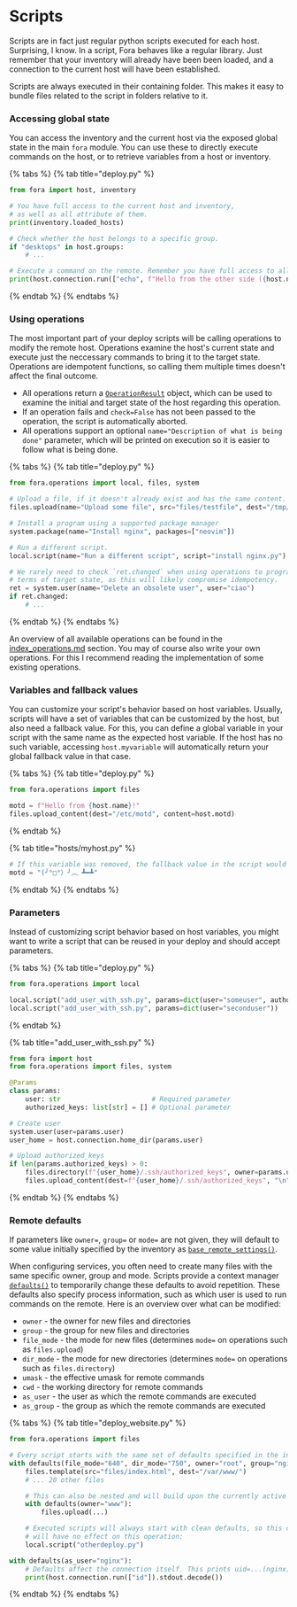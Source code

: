 # Scripts

Scripts are in fact just regular python scripts executed for each host. Surprising, I know. In a script, Fora behaves like a regular library. Just remember that your inventory will already have been been loaded, and a connection to the current host will have been established.

Scripts are always executed in their containing folder. This makes it easy to bundle files related to the script in folders relative to it.

### Accessing global state

You can access the inventory and the current host via the exposed global state in the main `fora` module. You can use these to directly execute commands on the host, or to retrieve variables from a host or inventory.

{% tabs %}
{% tab title="deploy.py" %}
```python
from fora import host, inventory

# You have full access to the current host and inventory,
# as well as all attribute of them.
print(inventory.loaded_hosts)

# Check whether the host belongs to a specific group.
if "desktops" in host.groups:
	# ...

# Execute a command on the remote. Remember you have full access to all variables of the host.
print(host.connection.run(["echo", f"Hello from the other side ({host.name})"]).stdout.decode("utf-8"))
```
{% endtab %}
{% endtabs %}

### Using operations

The most important part of your deploy scripts will be calling operations to modify the remote host. Operations examine the host's current state and execute just the neccessary commands to bring it to the target state. Operations are idempotent functions, so calling them multiple times doesn't affect the final outcome.

* All operations return a [`OperationResult`](../../api/fora/operations/api.md#class-api.operationresult) object, which can be used to examine the initial and target state of the host regarding this operation.
* If an operation fails and `check=False` has not been passed to the operation, the script is automatically aborted.
* All operations support an optional `name="Description of what is being done"` parameter, which will be printed on execution so it is easier to follow what is being done.

{% tabs %}
{% tab title="deploy.py" %}
```python
from fora.operations import local, files, system

# Upload a file, if it doesn't already exist and has the same content.
files.upload(name="Upload some file", src="files/testfile", dest="/tmp/testfile")

# Install a program using a supported package manager
system.package(name="Install nginx", packages=["neovim"])

# Run a different script.
local.script(name="Run a different script", script="install nginx.py")

# We rarely need to check `ret.changed` when using operations to program in
# terms of target state, as this will likely compromise idempotency.
ret = system.user(name="Delete an obsolete user", user="ciao")
if ret.changed:
	# ...
```
{% endtab %}
{% endtabs %}

An overview of all available operations can be found in the [index\_operations.md](api/index\_operations.md "mention") section. You may of course also write your own operations. For this I recommend reading the implementation of some existing operations.

### Variables and fallback values

You can customize your script's behavior based on host variables. Usually, scripts will have a set of variables that can be customized by the host, but also need a fallback value. For this, you can define a global variable in your script with the same name as the expected host variable. If the host has no such variable, accessing `host.myvariable` will automatically return your global fallback value in that case.

{% tabs %}
{% tab title="deploy.py" %}
```python
from fora.operations import files

motd = f"Hello from {host.name}!"
files.upload_content(dest="/etc/motd", content=host.motd)
```
{% endtab %}

{% tab title="hosts/myhost.py" %}
```python
# If this variable was removed, the fallback value in the script would be used
motd = "(╯°□°）╯︵ ┻━┻"
```
{% endtab %}
{% endtabs %}

### Parameters

Instead of customizing script behavior based on host variables, you might want to write a script that can be reused in your deploy and should accept parameters.

{% tabs %}
{% tab title="deploy.py" %}
```python
from fora.operations import local

local.script("add_user_with_ssh.py", params=dict(user="someuser", authorized_keys=["ssh-ed25519 AAAA..."]))
local.script("add_user_with_ssh.py", params=dict(user="seconduser"))
```
{% endtab %}

{% tab title="add_user_with_ssh.py" %}
```python
from fora import host
from fora.operations import files, system

@Params
class params:
    user: str                       # Required parameter
    authorized_keys: list[str] = [] # Optional parameter

# Create user
system.user(user=params.user)
user_home = host.connection.home_dir(params.user)

# Upload authorized_keys
if len(params.authorized_keys) > 0:
	files.directory(f"{user_home}/.ssh/authorized_keys", owner=params.user, group=params.user, mode="700")
	files.upload_content(dest=f"{user_home}/.ssh/authorized_keys", "\n".join(params.authorized_keys), owner=params.user, group=params.user, mode="600")
```
{% endtab %}
{% endtabs %}

### Remote defaults

If parameters like `owner=`, `group=` or `mode=` are not given, they will default to some value initially specified by the inventory as [`base_remote_settings()`](../../api/fora/inventory\_wrapper.md#def-inventorywrapper.base\_remote\_settings).

When configuring services, you often need to create many files with the same specific owner, group and mode. Scripts provide a context manager [`defaults()`](../../api/fora/types.md#def-scriptwrapper.defaults) to temporarily change these defaults to avoid repetition. These defaults also specify process information, such as which user is used to run commands on the remote. Here is an overview over what can be modified:

* `owner` - the owner for new files and directories
* `group` - the group for new files and directories
* `file_mode` - the mode for new files (determines `mode=` on operations such as `files.upload`)
* `dir_mode` - the mode for new directories (determines `mode=` on operations such as `files.directory`)
* `umask` - the effective umask for remote commands
* `cwd` - the working directory for remote commands
* `as_user` - the user as which the remote commands are executed
* `as_group` - the group as which the remote commands are executed

{% tabs %}
{% tab title="deploy_website.py" %}
```python
from fora.operations import files

# Every script starts with the same set of defaults specified in the inventory.
with defaults(file_mode="640", dir_mode="750", owner="root", group="nginx"):
    files.template(src="files/index.html", dest="/var/www/")
    # ... 20 other files

    # This can also be nested and will build upon the currently active defaults
    with defaults(owner="www"):
        files.upload(...)

	# Executed scripts will always start with clean defaults, so this context
	# will have no effect on this operation:
	local.script("otherdeploy.py")

with defaults(as_user="nginx"):
	# Defaults affect the connection itself. This prints uid=...(nginx)
	print(host.connection.run(["id"]).stdout.decode())
```
{% endtab %}
{% endtabs %}

